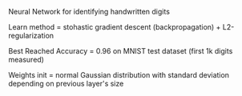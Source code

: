 Neural Network for identifying handwritten digits

Learn method = stohastic gradient descent (backpropagation) + L2-regularization

Best Reached Accuracy = 0.96 on MNIST test dataset (first 1k digits measured)

Weights init = normal Gaussian distribution with standard deviation depending on previous layer's size
